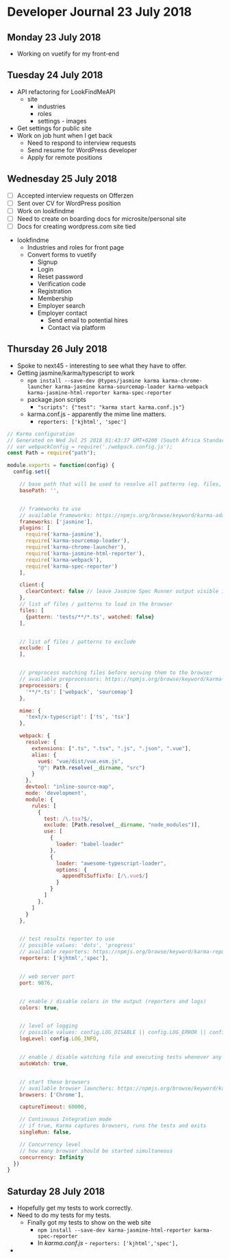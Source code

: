 # Developer Journal 23 July 2018
## Monday 23 July 2018
* Working on vuetify for my front-end
## Tuesday 24 July 2018
* API refactoring for LookFindMeAPI
    * site
        * industries
        * roles
        * settings - images
* Get settings for public site
* Work on job hunt when I get back
    * Need to respond to interview requests
    * Send resume for WordPress developer
    * Apply for remote positions
## Wednesday 25 July 2018
- [ ] Accepted interview requests on Offerzen
- [ ] Sent over CV for WordPress position
- [ ] Work on lookfindme
- [ ] Need to create on boarding docs for microsite/personal site
- [ ] Docs for creating wordpress.com site tied
* lookfindme
    * Industries and roles for front page
    * Convert forms to vuetify
        * Signup
        * Login
        * Reset password
        * Verification code
        * Registration
        * Membership
        * Employer search
        * Employer contact
            * Send email to potential hires
            * Contact via platform
## Thursday 26 July 2018
* Spoke to next45 - interesting to see what they have to offer.
* Getting jasmine/karma/typescript to work
    * `npm install --save-dev @types/jasmine karma karma-chrome-launcher karma-jasmine karma-sourcemap-loader karma-webpack karma-jasmine-html-reporter karma-spec-reporter`
    * package.json scripts
        * `"scripts": {"test": "karma start karma.conf.js"}`
    * karma.conf.js - apparently the mime line matters.
        * `reporters: ['kjhtml', 'spec']`
    
```js
// Karma configuration
// Generated on Wed Jul 25 2018 01:43:37 GMT+0200 (South Africa Standard Time)
// var webpackConfig = require('./webpack.config.js');
const Path = require("path");

module.exports = function(config) {
  config.set({

    // base path that will be used to resolve all patterns (eg. files, exclude)
    basePath: '',


    // frameworks to use
    // available frameworks: https://npmjs.org/browse/keyword/karma-adapter
    frameworks: ['jasmine'],
    plugins: [
      require('karma-jasmine'),
      require('karma-sourcemap-loader'),
      require('karma-chrome-launcher'),
      require('karma-jasmine-html-reporter'),
      require('karma-webpack'),
      require('karma-spec-reporter')
    ],

    client:{
      clearContext: false // leave Jasmine Spec Runner output visible in browser
    },
    // list of files / patterns to load in the browser
    files: [
      {pattern: 'tests/**/*.ts', watched: false}
    ],


    // list of files / patterns to exclude
    exclude: [
    ],


    // preprocess matching files before serving them to the browser
    // available preprocessors: https://npmjs.org/browse/keyword/karma-preprocessor
    preprocessors: {
      '**/*.ts': ['webpack', 'sourcemap']
    },

    mime: {
      'text/x-typescript': ['ts', 'tsx']
    },

    webpack: {
      resolve: {
        extensions: [".ts", ".tsx", ".js", ".json", ".vue"],
        alias: {
          vue$: "vue/dist/vue.esm.js",
          "@": Path.resolve(__dirname, "src")
        }
      },
      devtool: "inline-source-map",
      mode: 'development',
      module: {
        rules: [
          {
            test: /\.tsx?$/,
            exclude: [Path.resolve(__dirname, "node_modules")],
            use: [
              {
                loader: "babel-loader"
              },
              {
                loader: "awesome-typescript-loader",
                options: {
                  appendTsSuffixTo: [/\.vue$/]
                }
              }
            ]
          },
        ]
      }
    },


    // test results reporter to use
    // possible values: 'dots', 'progress'
    // available reporters: https://npmjs.org/browse/keyword/karma-reporter
    reporters: ['kjhtml','spec'],


    // web server port
    port: 9876,


    // enable / disable colors in the output (reporters and logs)
    colors: true,


    // level of logging
    // possible values: config.LOG_DISABLE || config.LOG_ERROR || config.LOG_WARN || config.LOG_INFO || config.LOG_DEBUG
    logLevel: config.LOG_INFO,


    // enable / disable watching file and executing tests whenever any file changes
    autoWatch: true,


    // start these browsers
    // available browser launchers: https://npmjs.org/browse/keyword/karma-launcher
    browsers: ['Chrome'],

    captureTimeout: 60000,

    // Continuous Integration mode
    // if true, Karma captures browsers, runs the tests and exits
    singleRun: false,

    // Concurrency level
    // how many browser should be started simultaneous
    concurrency: Infinity
  })
}

```
## Saturday 28 July 2018
* Hopefully get my tests to work correctly.
* Need to do my tests for my tests.
    * Finally got my tests to show on the web site
        * `npm install --save-dev karma-jasmine-html-reporter karma-spec-reporter`
        * In *karma.conf.js* - `reporters: ['kjhtml','spec'],`
* 